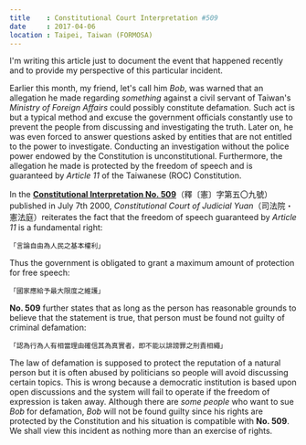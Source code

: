 ```yaml
---
title    : Constitutional Court Interpretation #509
date     : 2017-04-06
location : Taipei, Taiwan (FORMOSA)
---
```


I'm writing this article just to document the event that happened recently and to
provide my perspective of this particular incident.

Earlier this month, my friend, let's call him *Bob*, was warned that an allegation
he made regarding *something* against a civil servant of Taiwan's *Ministry
of Foreign Affairs* could possibly constitute defamation. Such act is but a typical
method and excuse the government officials constantly use to prevent the people from
discussing and investigating the truth. Later on, he was even forced to answer
questions asked by entities that are not entitled to the power to investigate.
Conducting an investigation without the police power endowed by the Constitution is
unconstitutional. Furthermore, the allegation he made is protected by the freedom of
speech and is guaranteed by *Article 11* of the Taiwanese (ROC) Constitution.

In the **[Constitutional Interpretation No. 509][ie]**（釋〔憲〕字第五〇九號）published
in July 7th 2000, *Constitutional Court of Judicial Yuan*（司法院・憲法庭）reiterates
the fact that the freedom of speech guaranteed by *Article 11* is a fundamental right:

	「言論自由為人民之基本權利」

Thus the government is obligated to grant a maximum amount of protection for free
speech:

	「國家應給予最大限度之維護」

**No. 509** further states that as long as the person has reasonable
grounds to believe that the statement is true, that person must be found not guilty of
criminal defamation:

	「認為行為人有相當理由確信其為真實者，即不能以誹謗罪之刑責相繩」

The law of defamation is supposed to protect the reputation of a natural person but it
is often abused by politicians so people will avoid discussing certain topics. This is
wrong because a democratic institution is based upon open discussions and the system
will fail to operate if the freedom of expression is taken away. Although there are
*some people* who want to sue *Bob* for defamation, *Bob* will not be found guilty
since his rights are protected by the Constitution and his situation is compatible with
**No. 509**. We shall view this incident as nothing more than an exercise of rights.

[ie]: http://www.judicial.gov.tw/constitutionalcourt/p03_01.asp?expno=509
